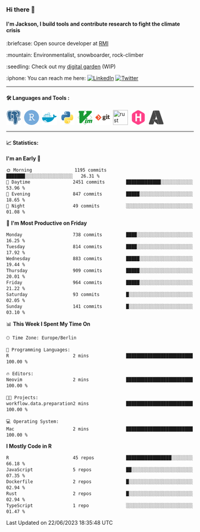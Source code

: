 ### Hi there :wave:
#### I'm Jackson, I build tools and contribute research to fight the climate crisis
<p> :briefcase: Open source developer at <a href="https://rmi.org/" alt="RMI">RMI</a></p>
<p> :mountain: Environmentalist, snowboarder, rock-climber</p>
<p> :seedling: Check out my <a href="https://jdhoffa.github.io/" alt="digital garden">digital garden</a> (WIP) </p>

<p>
:iphone: You can reach me here:
<a href="https://www.linkedin.com/in/jackson-hoffart/"><img src="https://img.shields.io/badge/LinkedIn-0A66C2?logo=linkedin&logoColor=fff&style=flat-square" alt="LinkedIn"/></a>
<a href="https://twitter.com/jdhoffart"><img src="https://img.shields.io/badge/Twitter-1D9BF0?logo=twitter&logoColor=fff&style=flat-square" alt="Twitter"/></a>
</p>

---

#### :hammer_and_wrench: Languages and Tools :
<div>
 <a href="https://www.postgresql.org/"><img src="https://github.com/devicons/devicon/blob/master/icons/postgresql/postgresql-plain.svg" title="postgresql" **alt="postgresql" width="40" height="40"/></a>&nbsp;
 <a href="https://posit.co/downloads/"><img src="https://github.com/devicons/devicon/blob/master/icons/rstudio/rstudio-plain.svg" title="rstudio" **alt="RStudio" width="40" height="40"/></a>&nbsp;
 <a href="https://www.docker.com/"><img src="https://github.com/devicons/devicon/blob/master/icons/docker/docker-plain.svg" title="docker" **alt="docker" width="40" height="40"/></a>&nbsp;
 <a href="https://www.python.org/"><img src="https://github.com/devicons/devicon/blob/master/icons/python/python-original.svg" title="python" **alt="python" width="40" height="40"/></a>&nbsp; 
 <a href="https://www.vim.org/"><img src="https://github.com/devicons/devicon/blob/master/icons/vim/vim-plain.svg" title="vim" **alt="vim" width="40" height="40"/></a>&nbsp;
 <a href="https://git-scm.com/"><img src="https://github.com/devicons/devicon/blob/master/icons/git/git-original-wordmark.svg" title="git" **alt="git" width="40" height="40"/></a>&nbsp;
 <a href="https://www.rust-lang.org/"><img src="https://rustacean.net/assets/rustacean-flat-noshadow.svg" title="rust" **alt="rust" width="40" height="40"/></a>&nbsp;
 <a href="https://gohugo.io/"><img src="https://github.com/devicons/devicon/blob/master/icons/hugo/hugo-plain.svg" title="hugo" **alt="hugo" width="40" height="40"/></a>&nbsp;
 <a href="https://azure.microsoft.com/"><img src="https://github.com/devicons/devicon/blob/master/icons/azure/azure-plain.svg" title="azure" **alt="azure" width="40" height="40"/></a>
</div>

---
  
  

#### :chart_with_upwards_trend: Statistics:

 
<!--START_SECTION:waka-->
**I'm an Early 🐤** 

```text
🌞 Morning                1195 commits        ███████░░░░░░░░░░░░░░░░░░   26.31 % 
🌆 Daytime                2451 commits        █████████████░░░░░░░░░░░░   53.96 % 
🌃 Evening                847 commits         █████░░░░░░░░░░░░░░░░░░░░   18.65 % 
🌙 Night                  49 commits          ░░░░░░░░░░░░░░░░░░░░░░░░░   01.08 % 
```
📅 **I'm Most Productive on Friday** 

```text
Monday                   738 commits         ████░░░░░░░░░░░░░░░░░░░░░   16.25 % 
Tuesday                  814 commits         ████░░░░░░░░░░░░░░░░░░░░░   17.92 % 
Wednesday                883 commits         █████░░░░░░░░░░░░░░░░░░░░   19.44 % 
Thursday                 909 commits         █████░░░░░░░░░░░░░░░░░░░░   20.01 % 
Friday                   964 commits         █████░░░░░░░░░░░░░░░░░░░░   21.22 % 
Saturday                 93 commits          █░░░░░░░░░░░░░░░░░░░░░░░░   02.05 % 
Sunday                   141 commits         █░░░░░░░░░░░░░░░░░░░░░░░░   03.10 % 
```


📊 **This Week I Spent My Time On** 

```text
🕑︎ Time Zone: Europe/Berlin

💬 Programming Languages: 
R                        2 mins              █████████████████████████   100.00 % 

🔥 Editors: 
Neovim                   2 mins              █████████████████████████   100.00 % 

🐱‍💻 Projects: 
workflow.data.preparation2 mins              █████████████████████████   100.00 % 

💻 Operating System: 
Mac                      2 mins              █████████████████████████   100.00 % 
```

**I Mostly Code in R** 

```text
R                        45 repos            █████████████████░░░░░░░░   66.18 % 
JavaScript               5 repos             ██░░░░░░░░░░░░░░░░░░░░░░░   07.35 % 
Dockerfile               2 repos             █░░░░░░░░░░░░░░░░░░░░░░░░   02.94 % 
Rust                     2 repos             █░░░░░░░░░░░░░░░░░░░░░░░░   02.94 % 
TypeScript               1 repo              ░░░░░░░░░░░░░░░░░░░░░░░░░   01.47 % 
```




 Last Updated on 22/06/2023 18:35:48 UTC
<!--END_SECTION:waka-->
